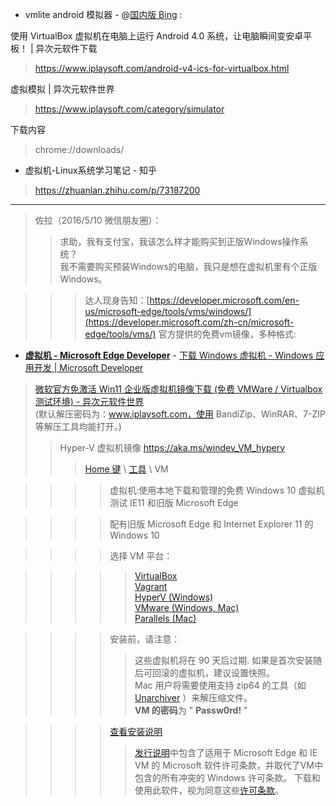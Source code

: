 - vmlite android 模拟器 - @[国内版 Bing](https://cn.bing.com/search?q=vmlite+android+%E6%A8%A1%E6%8B%9F%E5%99%A8&qs=n&form=QBRE&sp=-1&pq=vmlite+android+%E6%A8%A1%E6%8B%9F%E5%99%A8&sc=0-26&sk=&cvid=C7E83A5CD212408C89233385DA9B250A) :

使用 VirtualBox 虚拟机在电脑上运行 Android 4.0 系统，让电脑瞬间变安卓平板！ | 异次元软件下载
> https://www.iplaysoft.com/android-v4-ics-for-virtualbox.html

虚拟模拟 | 异次元软件世界
> https://www.iplaysoft.com/category/simulator

下载内容
>  chrome://downloads/
  

- 虚拟机-Linux系统学习笔记 - 知乎
> https://zhuanlan.zhihu.com/p/73187200

<hr>

> 佐拉（2016/5/10 微信朋友圈）：
>> 求助，我有支付宝，我该怎么样才能购买到正版Windows操作系统？<br>
>> 我不需要购买预装Windows的电脑，我只是想在虚拟机里有个正版Windows。

>>>   达人现身告知：[https://developer.microsoft.com/en-us/microsoft-edge/tools/vms/windows/](https://developer.microsoft.com/zh-cn/microsoft-edge/tools/vms/)   官方提供的免费vm镜像，多种格式:

- [**虚拟机 - Microsoft Edge Developer**](https://developer.microsoft.com/zh-cn/microsoft-edge/tools/vms/) - <a href="https://developer.microsoft.com/zh-cn/windows/downloads/virtual-machines/">下载 Windows 虚拟机 - Windows 应用开发 | Microsoft Developer</a>

> <a href="https://www.iplaysoft.com/win11-virtual-machines.html">微软官方免激活 Win11 企业版虚拟机镜像下载 (免费 VMWare / Virtualbox 测试环境) - 异次元软件世界</a><br>
(默认解压密码为：www.iplaysoft.com，使用 BandiZip、WinRAR、7-ZIP 等解压工具均能打开。)
>> Hyper-V 虚拟机镜像 https://aka.ms/windev_VM_hyperv
>>> [Home 键](https://developer.microsoft.com/zh-cn/microsoft-edge/) \ [工具](https://developer.microsoft.com/zh-cn/microsoft-edge/tools/) \ VM

>>>> 虚拟机:使用本地下载和管理的免费 Windows 10 虚拟机测试 IE11 和旧版 Microsoft Edge

>>>> 配有旧版 Microsoft Edge 和 Internet Explorer 11 的 Windows 10

>>>> 选择 VM 平台：

>>>>> [VirtualBox](https://az792536.vo.msecnd.net/vms/VMBuild_20190311/VirtualBox/MSEdge/MSEdge.Win10.VirtualBox.zip) <br>
>>>>> [Vagrant](https://az792536.vo.msecnd.net/vms/VMBuild_20190311/Vagrant/MSEdge/MSEdge.Win10.Vagrant.zip) <br>
>>>>> [HyperV (Windows)](https://az792536.vo.msecnd.net/vms/VMBuild_20190311/HyperV/MSEdge/MSEdge.Win10.HyperV.zip) <br>
>>>>> [VMware (Windows, Mac)](https://az792536.vo.msecnd.net/vms/VMBuild_20190311/VMware/MSEdge/MSEdge.Win10.VMware.zip) <br>
>>>>> [Parallels (Mac)](https://az792536.vo.msecnd.net/vms/VMBuild_20190311/Parallels/MSEdge/MSEdge.Win10.Parallels.zip)

>>>> 安装前，请注意：
>>>>> 这些虚拟机将在 90 天后过期. 如果是首次安装随后可回滚的虚拟机，建议设置快照。  <br> Mac 用户将需要使用支持 zip64 的工具（如 [Unarchiver](https://unarchiver.c3.cx/unarchiver) ）来解压缩文件。 <br>
>>>>> **VM 的密码**为 " **Passw0rd!** "

>>>> [查看安装说明](https://az792536.vo.msecnd.net/vms/release_notes_license_terms_8_1_15.pdf)
>>>>> [发行说明](https://az792536.vo.msecnd.net/vms/release_notes_license_terms_8_1_15.pdf)中包含了适用于 Microsoft Edge 和 IE VM 的 Microsoft 软件许可条款，并取代了VM中包含的所有冲突的 Windows 许可条款。 下载和使用此软件，视为同意这些[许可条款](https://az792536.vo.msecnd.net/vms/release_notes_license_terms_8_1_15.pdf)。
